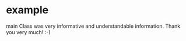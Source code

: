 example
=======

main
Class was very informative and understandable information. Thank you very much! :-)